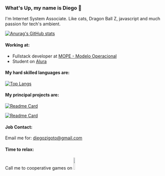 
### What's Up, my name is Diego 👋

I'm Internet System Associate. Like cats, Dragon Ball Z,  javascript and much passion for tech's ambient.  

[![Anurag's GitHub stats](https://github-readme-stats.vercel.app/api?username=zigdi3&show_icons=true&locale=en)](https://github.com/anuraghazra/github-readme-stats)

#### Working at:
- Fullstack developer at [MOPE - Modelo Operacional](https://www.linkedin.com/company/mope---modelo-operacional)
- Student on [Alura](https://www.linkedin.com/school/aluracursos/)

#### My hard skilled languages are:
[![Top Langs](https://github-readme-stats.vercel.app/api/top-langs/?username=zigdi3&locale=en)](https://github.com/anuraghazra/github-readme-stats)

#### My principal projects are:  
[![Readme Card](https://github-readme-stats.vercel.app/api/pin/?username=zigdi3&repo=flash-card-api&locale=en)](https://github.com/zigdi3/flash-card-api)  

[![Readme Card](https://github-readme-stats.vercel.app/api/pin/?username=zigdi3&repo=manger-banckend&locale=en)](https://github.com/zigdi3/manger-banckend)

#### Job Contact:
Email me for: diegozigoto@gmail.com

#### Time to relax:
<div class="justify-center">
<p>Call me to cooperative games on
<a href= "https://steamcommunity.com/id/zigdi3/" target="_blank" ><img style="width: 10%" src="https://img.shields.io/badge/steam-%23000000.svg?style=for-the-badge&logo=steam&logoColor=white"> </a></p>
</div>
